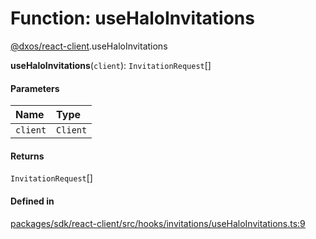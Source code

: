# Function: useHaloInvitations

[@dxos/react-client](../modules/dxos_react_client.md).useHaloInvitations

**useHaloInvitations**(`client`): `InvitationRequest`[]

#### Parameters

| Name | Type |
| :------ | :------ |
| `client` | `Client` |

#### Returns

`InvitationRequest`[]

#### Defined in

[packages/sdk/react-client/src/hooks/invitations/useHaloInvitations.ts:9](https://github.com/dxos/dxos/blob/main/packages/sdk/react-client/src/hooks/invitations/useHaloInvitations.ts#L9)
